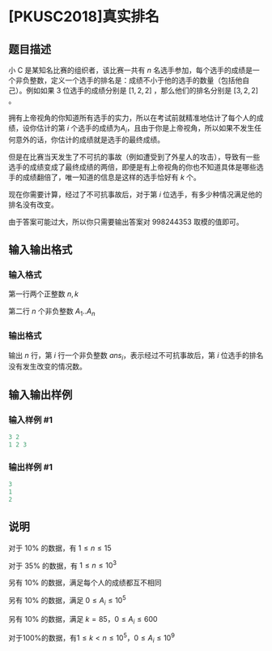 # [PKUSC2018]真实排名

## 题目描述

小 C 是某知名比赛的组织者，该比赛一共有 $n$ 名选手参加，每个选手的成绩是一个非负整数，定义一个选手的排名是：成绩不小于他的选手的数量（包括他自己）。例如如果 $3$ 位选手的成绩分别是 $[1 , 2 ,2]$ ，那么他们的排名分别是 $[3,2,2]$ 。

拥有上帝视角的你知道所有选手的实力，所以在考试前就精准地估计了每个人的成绩，设你估计的第 $i$ 个选手的成绩为$A_i$，且由于你是上帝视角，所以如果不发生任何意外的话，你估计的成绩就是选手的最终成绩。

但是在比赛当天发生了不可抗的事故（例如遭受到了外星人的攻击），导致有一些选手的成绩变成了最终成绩的两倍，即便是有上帝视角的你也不知道具体是哪些选手的成绩翻倍了，唯一知道的信息是这样的选手恰好有 $k$ 个。

现在你需要计算，经过了不可抗事故后，对于第 $i$ 位选手，有多少种情况满足他的排名没有改变。

由于答案可能过大，所以你只需要输出答案对 $998244353$ 取模的值即可。

## 输入输出格式

### 输入格式

第一行两个正整数 $n,k$

第二行 $n$ 个非负整数 $A_1..A_n$

### 输出格式

输出 $n$ 行，第 $i$ 行一个非负整数 $ans_i$，表示经过不可抗事故后，第 $i$ 位选手的排名没有发生改变的情况数。

## 输入输出样例

### 输入样例 #1

```cpp
3 2
1 2 3
```


### 输出样例 #1

```cpp
3
1
2
```


## 说明

对于 $10\%$ 的数据，有 $1\leq n\leq 15$

对于 $35\%$ 的数据，有 $1\leq n\leq 10^3$

另有 $10\%$ 的数据，满足每个人的成绩都互不相同

另有 $10\%$ 的数据，满足 $0\leq A_i\leq 10^5$

另有 $10\%$ 的数据，满足 $k=85$，$0\leq A_i\leq 600$

对于$100\%$的数据，有$1\leq k < n\leq 10^5$，$0\leq A_i\leq 10^9$

